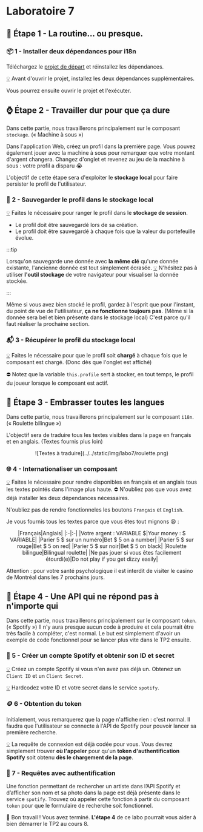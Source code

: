 # Laboratoire 7

## 🐌 Étape 1 - La routine... ou presque.

### 📦 1 - Installer deux dépendances pour i18n

Téléchargez le [projet de départ](../../static/files/labo6.zip) et réinstallez les dépendances.

[💡](/cours/rencontre4.1#étape-1----installer-deux-dépendances) Avant d'ouvrir le projet, installez les deux dépendances supplémentaires.

Vous pourrez ensuite ouvrir le projet et l'exécuter.

## ⌚ Étape 2 - Travailler dur pour que ça dure

Dans cette partie, nous travaillerons principalement sur le composant `stockage`. (« Machine à sous »)

Dans l'application Web, créez un profil dans la première page. Vous pouvez également jouer avec la machine à sous pour remarquer que votre montant d'argent changera. Changez d'onglet et revenez au jeu de la machine à sous : votre profil a disparu 😭

L'objectif de cette étape sera d'exploiter le **stockage local** pour faire persister le profil de l'utilisateur.

### 💾 2 - Sauvegarder le profil dans le stockage local

[💡](/cours/rencontre4.1#-sauvegarder-une-donnée-dun-autre-type-que-string) Faites le nécessaire pour ranger le profil dans le **stockage de session**. 

* Le profil doit être sauvegardé lors de sa création.
* Le profil doit être sauvegardé à chaque fois que la valeur du portefeuille évolue.

:::tip

Lorsqu'on sauvegarde une donnée avec **la même clé** qu'une donnée existante, l'ancienne donnée est tout simplement écrasée.
[💡](/cours/rencontre4.1#-vérifier-le-stockage-local-dans-le-navigateur) N'hésitez pas à utiliser **l'outil stockage** de votre navigateur pour visualiser la donnée stockée. 

:::

Même si vous avez bien stocké le profil, gardez à l'esprit que pour l'instant, du point de vue de l'utilisateur, **ça ne fonctionne toujours pas**. (Même si la donnée sera bel et bien présente dans le stockage local) C'est parce qu'il faut réaliser la prochaine section.

### 📬 3 - Récupérer le profil du stockage local

[💡](/cours/rencontre4.1#-récupérer-une-donnée-dun-autre-type-que-string) Faites le nécessaire pour que le profil soit **chargé** à chaque
fois que le composant est chargé. (Donc dès que l'onglet est affiché)

⛔ Notez que la variable `this.profile` sert à stocker, en tout temps, le profil du joueur lorsque le composant est actif.

## 👅 Étape 3 - Embrasser toutes les langues

Dans cette partie, nous travaillerons principalement sur le composant `i18n`. (« Roulette bilingue »)

L'objectif sera de traduire tous les textes visibles dans la page en français et en anglais. (Textes fournis plus loin)

<center>![Textes à traduire](../../static/img/labo7/roulette.png)</center>

### 🌐 4 - Internationaliser un composant

[💡](/cours/rencontre4.1#-internationalisation) Faites le nécessaire pour rendre disponibles en français et en anglais tous les textes pointés dans l'image plus haute. ⛔ N'oubliez pas que vous avez déjà installer les deux dépendances nécessaires.

N'oubliez pas de rendre fonctionneles les boutons `Français` et `English`.

Je vous fournis tous les textes parce que vous êtes tout mignons 😩 :

<center>
|Français|Anglais|
|:-|:-|
|Votre argent : VARIABLE $|Your money : $ VARIABLE|
|Parier 5 $ sur un numéro|Bet $ 5 on a number|
|Parier 5 $ sur rouge|Bet $ 5 on red|
|Parier 5 $ sur noir|Bet $ 5 on black|
|Roulette bilingue|Bilingual roulette|
|Ne pas jouer si vous êtes facilement étourdi(e)|Do not play if you get dizzy easily|
</center>

Attention : pour votre santé psychologique il est interdit de visiter le casino de Montréal dans les 7 prochains jours.

## 🛑 Étape 4 - Une API qui ne répond pas à n'importe qui

Dans cette partie, nous travaillerons principalement sur le composant `token`. (« Spotify ») Il n'y aura presque aucun code à produire et cela
pourrait être très facile à compléter, c'est normal. Le but est simplement d'avoir un exemple de code fonctionnel pour se lancer plus vite dans le TP2 ensuite.

### 🎵 5 - Créer un compte Spotify et obtenir son ID et secret

[💡](/cours/rencontre4.1#étape-1----créer-un-compte) Créez un compte Spotify si vous n'en avez pas déjà un. Obtenez un `Client ID` et un 
`Client Secret`.

[💡](/cours/rencontre4.1#étape-2---%EF%B8%8F%EF%B8%8F-hard-coder-le-client-id-et-le-client-secret) Hardcodez votre ID et votre secret dans le service `spotify`.

### 🪙 6 - Obtention du token

Initialement, vous remarquerez que la page n'affiche rien : c'est normal. Il faudra que l'utilisateur se connecte à l'API de Spotify pour
pouvoir lancer sa première recherche.

[💡](/cours/rencontre4.1#étape-3----utiliser-une-requête-de-connexion) La requête de connexion est déjà codée pour vous. Vous devrez simplement trouver **où l'appeler** pour qu'un **token d'authentification Spotify** soit obtenu **dès le chargement de la page**.

### 📶 7 - Requêtes avec authentification

Une fonction permettant de rechercher un artiste dans l’API Spotify et d’afficher son nom et sa photo dans la page est déjà présente dans le service `spotify`. Trouvez où appeler cette fonction à partir du composant `token` pour que le formulaire de recherche soit fonctionnel.

🥳 Bon travail ! Vous avez terminé. **L'étape 4** de ce labo pourrait vous aider à bien démarrer le TP2 au cours 8.